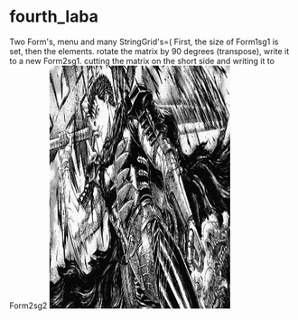 # fourth_laba
Two Form's, menu and many StringGrid's=( First, the size of Form1sg1 is set, then the elements. rotate the matrix by 90 degrees (transpose), write it to a new Form2sg1. cutting the matrix on the short side and writing it to Form2sg2
<img src = 'https://github.com/ond-first/fourth_laba/blob/main/%D0%B1%D0%B5%D1%80%D1%81%D0%B5%D1%80%D0%BA1.jpg' style = "width:320px ; height:430px" >
